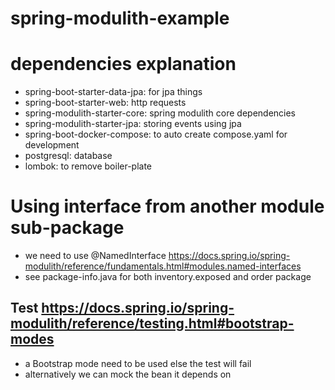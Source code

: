 # spring-modulith-example

# dependencies explanation
- spring-boot-starter-data-jpa: for jpa things
- spring-boot-starter-web: http requests
- spring-modulith-starter-core: spring modulith core dependencies
- spring-modulith-starter-jpa: storing events using jpa
- spring-boot-docker-compose: to auto create compose.yaml for development 
- postgresql: database
- lombok: to remove boiler-plate


# Using interface from another module sub-package
- we need to use @NamedInterface https://docs.spring.io/spring-modulith/reference/fundamentals.html#modules.named-interfaces
- see package-info.java for both inventory.exposed and order package
## Test https://docs.spring.io/spring-modulith/reference/testing.html#bootstrap-modes
- a Bootstrap mode need to be used else the test will fail
- alternatively we can mock the bean it depends on